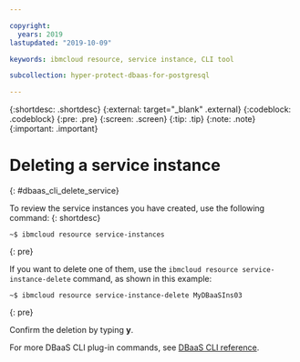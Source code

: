 ```yaml
---

copyright:
  years: 2019
lastupdated: "2019-10-09"

keywords: ibmcloud resource, service instance, CLI tool

subcollection: hyper-protect-dbaas-for-postgresql

---
```


{:shortdesc: .shortdesc}
{:external: target="_blank" .external}
{:codeblock: .codeblock}
{:pre: .pre}
{:screen: .screen}
{:tip: .tip}
{:note: .note}
{:important: .important}

# Deleting a service instance
{: #dbaas_cli_delete_service}

To review the service instances you have created, use the following command:
{: shortdesc}

```
~$ ibmcloud resource service-instances
```
{: pre}

If you want to delete one of them, use the `ibmcloud resource service-instance-delete` command, as shown in this example:

```
~$ ibmcloud resource service-instance-delete MyDBaaSIns03
```
{: pre}

Confirm the deletion by typing **y**.

For more DBaaS CLI plug-in commands, see [DBaaS CLI reference](/docs/services/hyper-protect-dbaas-for-postgresql?topic=hyper-protect-dbaas-for-postgresql-dbaas_cli_plugin).
